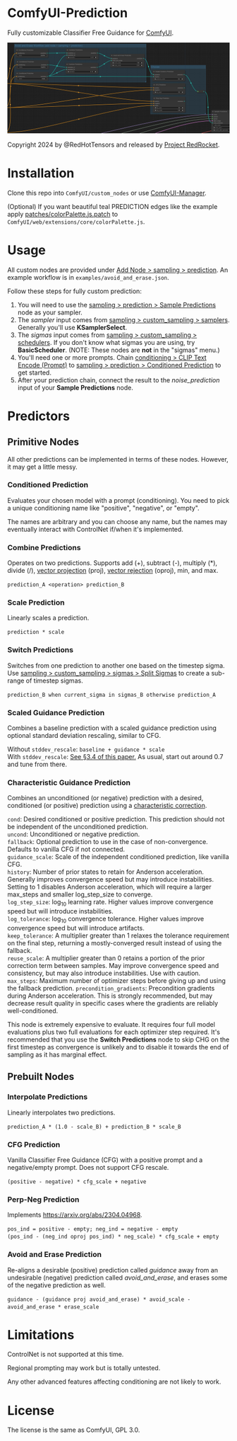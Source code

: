 # ComfyUI-Prediction
Fully customizable Classifier Free Guidance for [ComfyUI](https://github.com/comfyanonymous/ComfyUI).

![Avoid and Erase Workflow](examples/avoid_and_erase.png)

Copyright 2024 by @RedHotTensors and released by [Project RedRocket](https://huggingface.co/RedRocket).

# Installation
Clone this repo into ``ComfyUI/custom_nodes`` or use [ComfyUI-Manager](https://github.com/ltdrdata/ComfyUI-Manager).

(Optional) If you want beautiful teal PREDICTION edges like the example apply [patches/colorPalette.js.patch](https://raw.githubusercontent.com/redhottensors/ComfyUI-Prediction/main/patches/colorPalette.js.patch) to ``ComfyUI/web/extensions/core/colorPalette.js``.

# Usage
All custom nodes are provided under <ins>Add Node > sampling > prediction</ins>. An example workflow is in ``examples/avoid_and_erase.json``.

Follow these steps for fully custom prediction:
1. You will need to use the <ins>sampling > prediction > Sample Predictions</ins> node as your sampler.
2. The *sampler* input comes from <ins>sampling > custom_sampling > samplers</ins>. Generally you'll use **KSamplerSelect**.
3. The *sigmas* input comes from <ins>sampling > custom_sampling > schedulers</ins>. If you don't know what sigmas you are using, try **BasicScheduler**. (NOTE: These nodes are **not** in the "sigmas" menu.)
4. You'll need one or more prompts. Chain <ins>conditioning > CLIP Text Encode (Prompt)</ins> to <ins>sampling > prediction > Conditioned Prediction</ins> to get started.
5. After your prediction chain, connect the result to the *noise_prediction* input of your **Sample Predictions** node.

# Predictors

## Primitive Nodes
All other predictions can be implemented in terms of these nodes. However, it may get a little messy.

### Conditioned Prediction 
Evaluates your chosen model with a prompt (conditioning). You need to pick a unique conditioning name like "positive", "negative", or "empty".

The names are arbitrary and you can choose any name, but the names may eventually interact with ControlNet if/when it's implemented.

### Combine Predictions
Operates on two predictions. Supports add (+), subtract (-), multiply (*), divide (/), [vector projection](https://en.wikipedia.org/wiki/Vector_projection) (proj), [vector rejection](https://en.wikipedia.org/wiki/Vector_projection) (oproj), min, and max.

``prediction_A <operation> prediction_B``

### Scale Prediction
Linearly scales a prediction.

``prediction * scale``

### Switch Predictions 
Switches from one prediction to another one based on the timestep sigma. Use <ins>sampling > custom_sampling > sigmas > Split Sigmas</ins> to create a sub-range of timestep sigmas.

``prediction_B when current_sigma in sigmas_B otherwise prediction_A``

### Scaled Guidance Prediction
Combines a baseline prediction with a scaled guidance prediction using optional standard deviation rescaling, similar to CFG.

Without ``stddev_rescale``: ``baseline + guidance * scale``<br>
With ``stddev_rescale``: [See §3.4 of this paper.](https://arxiv.org/pdf/2305.08891.pdf) As usual, start out around 0.7 and tune from there.

### Characteristic Guidance Prediction
Combines an unconditioned (or negative) prediction with a desired, conditioned (or positive) prediction using a [characteristic correction](https://arxiv.org/pdf/2312.07586.pdf).

``cond``: Desired conditioned or positive prediction. This prediction should not be independent of the unconditioned prediction.<br>
``uncond``: Unconditioned or negative prediction.<br>
``fallback``: Optional prediction to use in the case of non-convergence. Defaults to vanilla CFG if not connected.<br>
``guidance_scale``: Scale of the independent conditioned prediction, like vanilla CFG.<br>
``history``: Number of prior states to retain for Anderson acceleration. Generally improves convergence speed but may introduce instabilities. Setting to 1 disables Anderson acceleration, which will require a larger max_steps and smaller log_step_size to converge.<br>
``log_step_size``: log<sub>10</sub> learning rate. Higher values improve convergence speed but will introduce instabilities.<br>
``log_tolerance``: log<sub>10</sub> convergence tolerance. Higher values improve convergence speed but will introduce artifacts.<br>
``keep_tolerance``: A multiplier greater than 1 relaxes the tolerance requirement on the final step, returning a mostly-converged result instead of using the fallback.<br>
``reuse_scale``: A multiplier greater than 0 retains a portion of the prior correction term between samples. May improve convergence speed and consistency, but may also introduce instabilities. Use with caution.<br>
``max_steps``: Maximum number of optimizer steps before giving up and using the fallback prediction.
``precondition_gradients``: Precondition gradients during Anderson acceleration. This is strongly recommended, but may decrease result quality in specific cases where the gradients are reliably well-conditioned.

This node is extremely expensive to evaluate. It requires four full model evaluations plus two full evaluations for each optimizer step required.
It's recommended that you use the **Switch Predictions** node to skip CHG on the first timestep as convergence is unlikely and to disable it towards the end of sampling as it has marginal effect.

## Prebuilt Nodes

### Interpolate Predictions
Linearly interpolates two predictions.

``prediction_A * (1.0 - scale_B) + prediction_B * scale_B``

### CFG Prediction
Vanilla Classifier Free Guidance (CFG) with a positive prompt and a negative/empty prompt. Does not support CFG rescale.

``(positive - negative) * cfg_scale + negative``

### Perp-Neg Prediction
Implements https://arxiv.org/abs/2304.04968.

``pos_ind = positive - empty; neg_ind = negative - empty``<br>
``(pos_ind - (neg_ind oproj pos_ind) * neg_scale) * cfg_scale + empty``

### Avoid and Erase Prediction
Re-aligns a desirable (positive) prediction called *guidance* away from an undesirable (negative) prediction called *avoid_and_erase*, and erases some of the negative prediction as well.

``guidance - (guidance proj avoid_and_erase) * avoid_scale - avoid_and_erase * erase_scale``

# Limitations
ControlNet is not supported at this time.

Regional prompting may work but is totally untested.

Any other advanced features affecting conditioning are not likely to work.

# License
The license is the same as ComfyUI, GPL 3.0.
